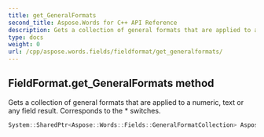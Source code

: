 ```yaml
---
title: get_GeneralFormats
second_title: Aspose.Words for C++ API Reference
description: Gets a collection of general formats that are applied to a numeric, text or any field result. Corresponds to the \* switches. 
type: docs
weight: 0
url: /cpp/aspose.words.fields/fieldformat/get_generalformats/
---
```

## FieldFormat.get_GeneralFormats method


Gets a collection of general formats that are applied to a numeric, text or any field result. Corresponds to the \* switches.

```cpp
System::SharedPtr<Aspose::Words::Fields::GeneralFormatCollection> Aspose::Words::Fields::FieldFormat::get_GeneralFormats()
```

